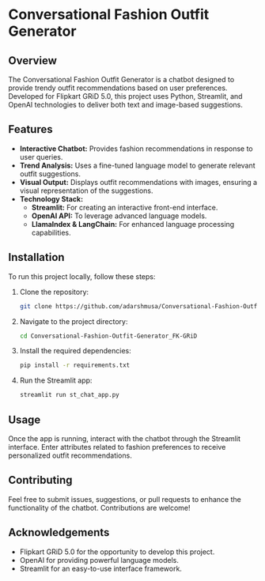 # Conversational Fashion Outfit Generator

## Overview

The Conversational Fashion Outfit Generator is a chatbot designed to provide trendy outfit recommendations based on user preferences. Developed for Flipkart GRiD 5.0, this project uses Python, Streamlit, and OpenAI technologies to deliver both text and image-based suggestions.

## Features

- **Interactive Chatbot:** Provides fashion recommendations in response to user queries.
- **Trend Analysis:** Uses a fine-tuned language model to generate relevant outfit suggestions.
- **Visual Output:** Displays outfit recommendations with images, ensuring a visual representation of the suggestions.
- **Technology Stack:** 
  - **Streamlit:** For creating an interactive front-end interface.
  - **OpenAI API:** To leverage advanced language models.
  - **LlamaIndex & LangChain:** For enhanced language processing capabilities.

## Installation

To run this project locally, follow these steps:

1. Clone the repository:
   ```bash
   git clone https://github.com/adarshmusa/Conversational-Fashion-Outfit-Generator_FK-GRiD.git
2. Navigate to the project directory:
   ```bash
   cd Conversational-Fashion-Outfit-Generator_FK-GRiD
3. Install the required dependencies:
   ```bash
   pip install -r requirements.txt
4. Run the Streamlit app:
   ```bash
   streamlit run st_chat_app.py
## Usage

Once the app is running, interact with the chatbot through the Streamlit interface. Enter attributes related to fashion preferences to receive personalized outfit recommendations.

## Contributing

Feel free to submit issues, suggestions, or pull requests to enhance the functionality of the chatbot. Contributions are welcome!

## Acknowledgements

* Flipkart GRiD 5.0 for the opportunity to develop this project.
* OpenAI for providing powerful language models.
* Streamlit for an easy-to-use interface framework.
